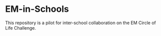 # EM-in-Schools

This repository is a pilot for inter-school collaboration on the EM Circle of Life Challenge.
